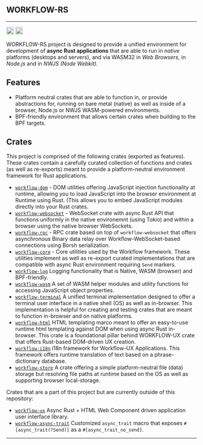 ## WORKFLOW-RS

***

[<img alt="github" src="https://img.shields.io/badge/github-workflow--rs-8da0cb?style=for-the-badge&labelColor=555555&color=8da0cb&logo=github" height="20">](https://github.com/workflow-rs/workflow-rs)
<img alt="license" src="https://img.shields.io/crates/l/workflow-dom.svg?maxAge=2592000&color=6ac&style=for-the-badge&logoColor=fff" height="20">

WORKFLOW-RS project is designed to provide a unified environment for development of **async Rust applications** that are able to run in *native* platforms (desktops and servers), and via WASM32 in *Web Browsers*, in *Node.js* and in *NWJS (Node Webkit)*.


## Features

* Platform neutral crates that are able to function in, or provide abstractions for, running on bare metal (native) as well as inside of a browser, Node.js or NWJS WASM-powered environments.
* BPF-friendly environment that allows certain crates when building to the BPF targets.

## Crates

This project is comprised of the following crates (exported as features). These crates contain a carefully curated collection of functions and crates (as well as re-exports) meant to provide a platform-neutral environment framework for Rust applications.


* [`workflow-dom`](https://github.com/workflow-rs/workflow-rs/tree/master/dom) - DOM utilities offering JavaScript injection functionality at runtime, allowing you to load JavaScript into the browser environment at Runtime using Rust.  (This allows you to embed JavaScript modules directly into your Rust crates.
* [`workflow-websocket`](https://github.com/workflow-rs/workflow-rs/tree/master/websocket) - WebSocket crate with async Rust API that functions uniformly in the native environemnt (using Tokio) and within a browser using the native browser WebSockets.
* [`workflow-rpc`](https://github.com/workflow-rs/workflow-rs/tree/master/rpc) - RPC crate based on top of `workflow-websocket` that offers asynchronous Binary data relay over Workflow-WebSocket-based connections using Borsh serialization. 
* [`workflow-core`](https://github.com/workflow-rs/workflow-rs/tree/master/core) - Core utilities used by the Workflow framework.  These utilities implement as well as re-export curated implementations
that are compatible with async Rust environment requiring `Send` markers.
* [`workflow-log`](https://github.com/workflow-rs/workflow-rs/tree/master/log) Logging functionality that is Native, WASM (browser) and BPF-friendly.
* [`workflow-wasm`](https://github.com/workflow-rs/workflow-rs/tree/master/wasm) A set of WASM helper modules and utility functions for accessing JavaScript object properties.
* [`workflow-terminal`](https://github.com/workflow-rs/workflow-rs/tree/master/terminal) A unified terminal implementation designed to offer a terminal user interface in a native shell (OS) as well as in-browser. This implementation is helpful for creating and testing crates that are meant to function in-browser and on native platforms.
* [`workflow-html`](https://github.com/workflow-rs/workflow-rs/tree/master/html) HTML templating marco meant to offer an easy-to-use runtime html templating against DOM when using async Rust in-browser. This crate is a foundational pillar behind WORKFLOW-UX crate that offers Rust-based DOM-driven UX creation.
* [`workflow-i18n`](https://github.com/workflow-rs/workflow-rs/tree/master/i18n) i18n framework for Workflow-UX Applications. This framework offers runtime translation of text based on a phrase-dictionary database.
* [`workflow-store`](https://github.com/workflow-rs/workflow-rs/tree/master/store) A crate offering a simple platform-neutral file (data) storage but resolving file paths at runtime based on the OS as well as supporting browser local-storage.

Crates that are a part of this project but are currently outside of this repository:

* [`workflow-ux`](https://github.com/workflow-rs/workflow-ux) Async Rust + HTML Web Component driven application user interface library.
* [`workflow-async-trait`](https://github.com/workflow-rs/workflow-async-trait) Customized `async_trait` macro that exposes `#[async_trait(?Send)]` as a `#[async_trait_no_send]`.


*** 
